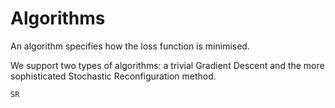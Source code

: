 # Algorithms

An algorithm specifies how the loss function is minimised.

We support two types of algorithms: a trivial Gradient Descent and the more sophisticated Stochastic Reconfiguration method.

```@docs
SR
```
